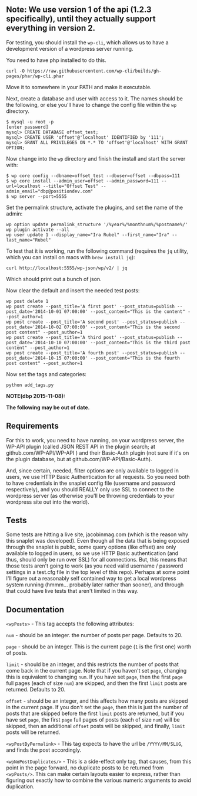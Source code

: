 ## Note: We use version 1 of the api (1.2.3 specifically), until they actually support everything in version 2.

For testing, you should install the `wp-cli`, which allows us to have
a development version of a wordpress server running.

You need to have php installed to do this.

```
curl -O https://raw.githubusercontent.com/wp-cli/builds/gh-pages/phar/wp-cli.phar
```

Move it to somewhere in your PATH and make it executable.

Next, create a database and user with access to it. The names should
be the following, or else you'll have to change the config file within
the `wp` directory.

```
$ mysql -u root -p
[enter password]
mysql> CREATE DATABASE offset_test;
mysql> CREATE USER 'offset'@'localhost' IDENTIFIED by '111';
mysql> GRANT ALL PRIVILEGES ON *.* TO 'offset'@'localhost' WITH GRANT OPTION;
```

Now change into the `wp` directory and finish the install and start the server with:

```
$ wp core config --dbname=offset_test --dbuser=offset --dbpass=111
$ wp core install --admin_user=offset --admin_password=111 --url=localhost --title="Offset Test" --admin_email="dbp@positiondev.com"
$ wp server --port=5555
```

Set the permalink structure, activate the plugins, and set the name of the admin:

```
wp option update permalink_structure '/%year%/%monthnum%/%postname%/'
wp plugin activate --all
wp user update 1 --display_name="Ira Rubel" --first_name="Ira" --last_name="Rubel"
```

To test that it is working,
run the following command (requires the `jq` utility, which you can
install on macs with `brew install jq`):

```
curl http://localhost:5555/wp-json/wp/v2/ | jq
```

Which should print out a bunch of json.


Now clear the default and insert the needed test posts:

```
wp post delete 1
wp post create --post_title='A first post' --post_status=publish --post_date='2014-10-01 07:00:00' --post_content="This is the content" --post_author=1
wp post create --post_title='A second post' --post_status=publish --post_date='2014-10-02 07:00:00' --post_content="This is the second post content" --post_author=1
wp post create --post_title='A third post' --post_status=publish --post_date='2014-10-10 07:00:00' --post_content="This is the third post content" --post_author=1
wp post create --post_title='A fourth post' --post_status=publish --post_date='2014-10-15 07:00:00' --post_content="This is the fourth post content" --post_author=1
```

Now set the tags and categories:

```
python add_tags.py
```



**NOTE(dbp 2015-11-08):**

**The following may be out of date.**

## Requirements

For this to work, you need to have running, on your wordpress server,
the WP-API plugin (called JSON REST API in the plugin search; at
github.com/WP-API/WP-API ) and their Basic-Auth plugin (not sure if it's
on the plugin database, but at github.com/WP-API/Basic-Auth).

And, since certain, needed, filter options are only available to
logged in users, we use HTTP Basic Authentication for all requests. So
you need both to have credentials in the snaplet config file (username and
password respectively), and you should REALLY only use SSL to connect to
the wordpress server (as otherwise you'll be throwing credentials to
your wordpress site out into the world).

## Tests

Some tests are hitting a live site, jacobinmag.com (which is the
reason why this snaplet was developed). Even though all the data that
is being exposed through the snaplet is public, some query options
(like offset) are only available to logged in users, so we use HTTP
Basic authentication (and thus, should only be run over SSL) for all
connections. But, this means that those tests aren't going to work (as
you need valid username / password settings in a test.cfg file in the
top level of this repo). Perhaps at some point I'll figure out a
reasonably self contained way to get a local wordpress system running
(hmmm... probably later rather than sooner), and through that could
have live tests that aren't limited in this way.


## Documentation

`<wpPosts>` - This tag accepts the following attributes:

`num` - should be an integer. the number of posts per page. Defaults to 20.

`page` - should be an integer. This is the current page (`1` is the first one) worth of posts.

`limit` - should be an integer, and this restricts the number of posts
that come back in the current page. Note that if you haven't set
`page`, changing this is equivalent to changing `num`. If you have set
`page`, then the first `page` full pages (each of size `num`) are
skipped, and then the first `limit` posts are returned. Defaults to
20.

`offset` - should be an integer, and this affects how many posts are
skipped in the current page. If you don't set the `page`, then this is
just the number of posts that are skipped before the first `limit`
posts are returned, but if you have set `page`, the first `page` full
pages of posts (each of size `num`) will be skipped, then an
additional `offset` posts will be skipped, and finally, `limit` posts
will be returned.


`<wpPostByPermalink>` - This tag expects to have the url be `/YYYY/MM/SLUG`, and finds
the post accordingly.

`<wpNoPostDuplicates/>` - This is a side-effect only tag, that causes, from this point
in the page forward, no duplicate posts to be returned from `<wpPosts/>`. This can make
certain layouts easier to express, rather than figuring out exactly how to combine the
various numeric arguments to avoid duplication.
